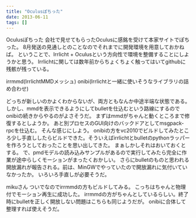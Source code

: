 ```yaml
---
title: "Oculusぽちった"
date: 2013-06-11
tags: []
---
```


Oculusぽちった
会社で見せてもらったOculusに感銘を受けて本家サイトでぽちった。
8月発送の見通しとのことなのでそれまでに開発環境を用意しておかねば。
ということで、Irrlicht +
Oculusという方向性で環境を整備することにしようかと思う。
Irrlichtに関しては数年前からちょくちょく触ってはいてgithubに残骸が残っている。

irrmmd(IrrlichtMMDメッシュ)
onibi(Irrlichtと一緒に使いそうなライブラリの詰め合わせ)

どっちが新しいのかよくわからないが、両方ともなんか中途半端な状態である。
しかし、mmdを表示できるようにしてbulletを仕込むという路線にするのでonibiの続きからやるのがよさそうだ。
まずはmmdがちゃんと動くところまで修復するとしようか。
あと別プロセスのGUI向けのバックドアとしてmsgpack-rpcを仕込む。
そんな感じにしよう。
onibiの方をvc2010でビルドしてみたところ少し手直ししたらビルドできた。そういえばirrlichtとbulletのpythonラッパーを作ろうとしておったことを思い出してきた。
まぁしかしそれはおいておくとする。
で、pmdモデルの読み込みサンプルがあるので実行してみたら完全に作業が途中らしくモーションがまったくおかしい。
さらにbulletのものと思われる開放漏れが報告される。前は、MinGWでやっていたので開放漏れに気付いていなかったか。
いろいろ手直しが必要そうだ。

mikuさん
ついでなのでirrmmdの方もビルドしてみる。
こっちはちゃんと物理付でモーション再生に成功した。
irrmmdの方がちゃんとしているらしい。終了時にbulletを正しく開放しない問題はこちらも同じようだが。
onibiに合体して整理すれば使えそうだ。

